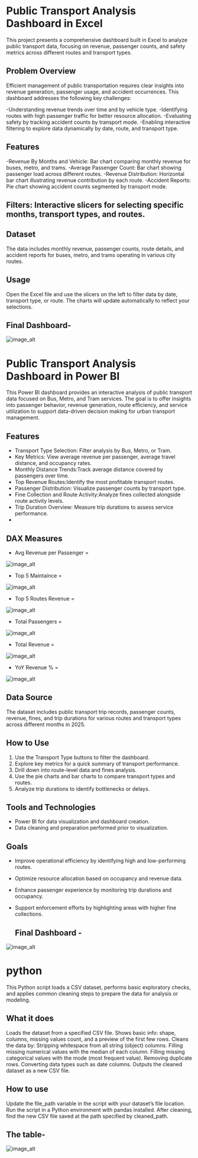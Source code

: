 
# Public Transport Analysis Dashboard in Excel

This project presents a comprehensive dashboard built in Excel to analyze public transport data, focusing on revenue, passenger counts, and safety metrics across different routes and transport types.

## Problem Overview
Efficient management of public transportation requires clear insights into revenue generation, passenger usage, and accident occurrences. This dashboard addresses the following key challenges:

-Understanding revenue trends over time and by vehicle type.
-Identifying routes with high passenger traffic for better resource allocation.
-Evaluating safety by tracking accident counts by transport mode.
-Enabling interactive filtering to explore data dynamically by date, route, and transport type.

## Features
-Revenue By Months and Vehicle: Bar chart comparing monthly revenue for buses, metro, and trams.
-Average Passenger Count: Bar chart showing passenger load across different routes.
-Revenue Distribution: Horizontal bar chart illustrating revenue contribution by each route.
-Accident Reports: Pie chart showing accident counts segmented by transport mode.

## Filters: Interactive slicers for selecting specific months, transport types, and routes.

## Dataset
The data includes monthly revenue, passenger counts, route details, and accident reports for buses, metro, and trams operating in various city routes.

## Usage
Open the Excel file and use the slicers on the left to filter data by date, transport type, or route. The charts will update automatically to reflect your selections.

## Final Dashboard-
 ![image_alt](https://github.com/Aishwarya-HN/Public-Transport-Analysis-/blob/164e3a847e1e35d312a04ec381d61c0d6719d1c2/Screenshot%202025-08-11%20110157.png)

# Public Transport Analysis Dashboard in Power BI

This Power BI dashboard provides an interactive analysis of public transport data focused on Bus, Metro, and Tram services. The goal is to offer insights into passenger behavior, revenue generation, route efficiency, and service utilization to support data-driven decision making for urban transport management.

 ## Features

- Transport Type Selection: Filter analysis by Bus, Metro, or Tram.
- Key Metrics: View average revenue per passenger, average travel distance, and occupancy rates.
- Monthly Distance Trends:Track average distance covered by passengers over time.
- Top Revenue Routes:Identify the most profitable transport routes.
- Passenger Distribution: Visualize passenger counts by transport type.
- Fine Collection and Route Activity:Analyze fines collected alongside route activity levels.
- Trip Duration Overview: Measure trip durations to assess service performance.
- 
## DAX Measures
- Avg Revenue per Passenger =
 
 ![image_alt](https://github.com/Aishwarya-HN/Public-Transport-Analysis-/blob/1a566cf34d7be41c89e6301db2724990e8a22f80/Screenshot%202025-08-11%20103728.png)

- Top 5 Maintaince =
  
 ![image_alt](https://github.com/Aishwarya-HN/Public-Transport-Analysis-/blob/f2a79b0c77aefd5b0ebfea32a986b9e9c9b1914f/Screenshot%202025-08-11%20103753.png)

- Top 5 Routes Revenue =
  
![image_alt]( https://github.com/Aishwarya-HN/Public-Transport-Analysis-/blob/f2a79b0c77aefd5b0ebfea32a986b9e9c9b1914f/Screenshot%202025-08-11%20103804.png)

- Total Passengers =
  
 ![image_alt](https://github.com/Aishwarya-HN/Public-Transport-Analysis-/blob/f2a79b0c77aefd5b0ebfea32a986b9e9c9b1914f/Screenshot%202025-08-11%20103829.png)

- Total Revenue =
  
 ![image_alt](https://github.com/Aishwarya-HN/Public-Transport-Analysis-/blob/f2a79b0c77aefd5b0ebfea32a986b9e9c9b1914f/Screenshot%202025-08-11%20103838.png)

- YoY Revenue % =
  
![image_alt]( https://github.com/Aishwarya-HN/Public-Transport-Analysis-/blob/f2a79b0c77aefd5b0ebfea32a986b9e9c9b1914f/Screenshot%202025-08-11%20103856.png)

## Data Source

The dataset includes public transport trip records, passenger counts, revenue, fines, and trip durations for various routes and transport types across different months in 2025.

## How to Use

1. Use the Transport Type buttons to filter the dashboard.
2. Explore key metrics for a quick summary of transport performance.
3. Drill down into route-level data and fines analysis.
4. Use the pie charts and bar charts to compare transport types and routes.
5. Analyze trip durations to identify bottlenecks or delays.

## Tools and Technologies

- Power BI for data visualization and dashboard creation.
- Data cleaning and preparation performed prior to visualization.

## Goals

- Improve operational efficiency by identifying high and low-performing routes.
- Optimize resource allocation based on occupancy and revenue data.
- Enhance passenger experience by monitoring trip durations and occupancy.
- Support enforcement efforts by highlighting areas with higher fine collections.

  ## Final Dashboard -
  
 ![image_alt](https://github.com/Aishwarya-HN/Public-Transport-Analysis-/blob/164e3a847e1e35d312a04ec381d61c0d6719d1c2/Screenshot%202025-08-11%20105934.png)



# python
This Python script loads a CSV dataset, performs basic exploratory checks, and applies common cleaning steps to prepare the data for analysis or modeling.

## What it does
Loads the dataset from a specified CSV file.
Shows basic info: shape, columns, missing values count, and a preview of the first few rows.
Cleans the data by:
Stripping whitespace from all string (object) columns.
Filling missing numerical values with the median of each column.
Filling missing categorical values with the mode (most frequent value).
Removing duplicate rows.
Converting data types such as date columns.
Outputs the cleaned dataset as a new CSV file.

## How to use
Update the file_path variable in the script with your dataset’s file location.
Run the script in a Python environment with pandas installed.
After cleaning, find the new CSV file saved at the path specified by cleaned_path.

## The table- 

![image_alt](https://github.com/Aishwarya-HN/Public-Transport-Analysis-/blob/175ffb300a38892ec9f0c3a64e22550c1bc73c49/Screenshot%202025-08-11%20110939.png)



